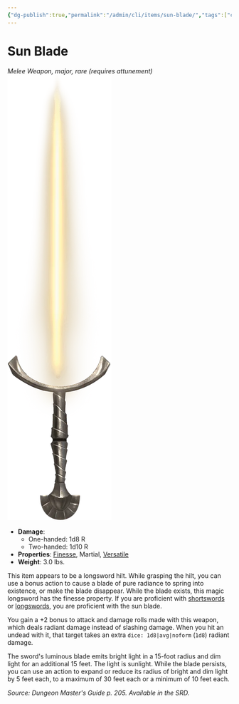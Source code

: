 ```yaml
---
{"dg-publish":true,"permalink":"/admin/cli/items/sun-blade/","tags":["compendium/src/5e/dmg","item/attunement/required","item/property/finesse","item/property/martial","item/property/versatile","item/rarity/rare","item/tier/major","item/weapon/martial/melee"],"updated":"2025-01-11T15:32:20.871+00:00"}
---
```


# Sun Blade
*Melee Weapon, major, rare (requires attunement)*  
![](https://raw.githubusercontent.com/5etools-mirror-2/5etools-img/main/items/DMG/Sun%20Blade.webp#right)  

- **Damage**:
  - One-handed: 1d8 R
  - Two-handed: 1d10 R
- **Properties**: [Finesse](/3-Mechanics/CLI/rules/item-properties.md#Finesse), Martial, [Versatile](/3-Mechanics/CLI/rules/item-properties.md#Versatile)
- **Weight**: 3.0 lbs.

This item appears to be a longsword hilt. While grasping the hilt, you can use a bonus action to cause a blade of pure radiance to spring into existence, or make the blade disappear. While the blade exists, this magic longsword has the finesse property. If you are proficient with [shortswords](/Admin/CLI/items/shortsword.md) or [longswords](/Admin/CLI/items/longsword.md), you are proficient with the sun blade.

You gain a +2 bonus to attack and damage rolls made with this weapon, which deals radiant damage instead of slashing damage. When you hit an undead with it, that target takes an extra `dice: 1d8|avg|noform` (`1d8`) radiant damage.

The sword's luminous blade emits bright light in a 15-foot radius and dim light for an additional 15 feet. The light is sunlight. While the blade persists, you can use an action to expand or reduce its radius of bright and dim light by 5 feet each, to a maximum of 30 feet each or a minimum of 10 feet each.

*Source: Dungeon Master's Guide p. 205. Available in the SRD.*
